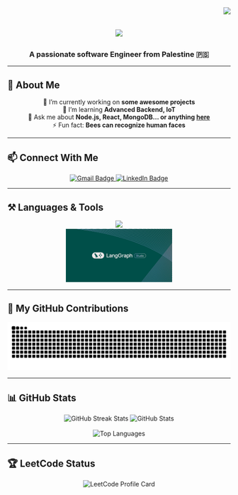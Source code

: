 <img align="right" src="https://visitor-badge.laobi.icu/badge?page_id=Jad-Atout.Jad-Atout" />

<h1 align="center">
    <img src="https://readme-typing-svg.herokuapp.com/?font=Righteous&size=35&center=true&vCenter=true&width=500&height=70&duration=4000&lines=Hi+There!+👋;+I'm+Jad+Atout!;" />
</h1>

<h3 align="center">A passionate software Engineer from Palestine 🇵🇸</h3>

---

## 🚀 About Me

<div align="center">

🔭 I’m currently working on **some awesome projects**  
🌱 I’m  learning **Advanced Backend, IoT**  
💬 Ask me about **Node.js, React, MongoDB... or anything [here](https://github.com/Jad-Atout/Jad-Atout/issues)**  
⚡ Fun fact: **Bees can recognize human faces**

</div>

---

## 📫 Connect With Me

<div align="center"> 
  <a href="mailto:jadAtout.2003@gmail.com">
    <img src="https://img.shields.io/badge/Gmail-333333?style=for-the-badge&logo=gmail&logoColor=red" alt="Gmail Badge" />
  </a>
  <a href="https://linkedin.com/in/jad-atout-baa678271/" target="_blank">
    <img src="https://img.shields.io/badge/LinkedIn-0077B5?style=for-the-badge&logo=linkedin&logoColor=white" alt="LinkedIn Badge" />
  </a>
</div>

---

## ⚒️ Languages & Tools

<div align="center">
  <img src="https://skillicons.dev/icons?i=html,css,js,react,nodejs,express,mongodb,sequelize,python,java,linux,git,jetbrains,googlecloud,jupyter" />
  <br/>
  <div align="center" style=": padding: 20px; border-radius: 8px;">
  <img src="langgraph.png" alt="LangGraph logo" style="height:120px; max-width:100%;" />
</div>
</div>



---

## 🐍 My GitHub Contributions

<div align="center">
  <img src="https://raw.githubusercontent.com/Jad-Atout/Jad-Atout/output/github-contribution-grid-snake.svg" alt="snake eating my contributions" />
</div>

---

## 📊 GitHub Stats

<div align="center">
  <img width=390 src="https://github-readme-streak-stats.herokuapp.com/?user=Jad-Atout&count_private=true&theme=react&border_radius=10" alt="GitHub Streak Stats"/>
  <img width=390 src="https://github-readme-stats.vercel.app/api?username=Jad-Atout&count_private=true&show_icons=true&theme=react&rank_icon=github&border_radius=10" alt="GitHub Stats" />
  <br/><br/>
  <img width=325 src="https://github-readme-stats.vercel.app/api/top-langs/?username=Jad-Atout&hide=HTML&langs_count=8&layout=compact&theme=react&border_radius=10" alt="Top Languages" />
</div>

---

## 🏆 LeetCode Status

<div align="center">
  <img src="https://leetcard.jacoblin.cool/Jad_Atout?theme=dark&font=Baloo&ext=contest" alt="LeetCode Profile Card" />
</div>

